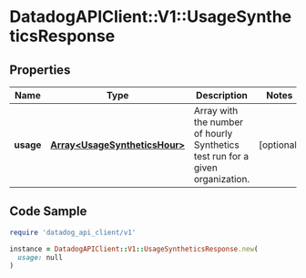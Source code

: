 # DatadogAPIClient::V1::UsageSyntheticsResponse

## Properties

| Name | Type | Description | Notes |
| ---- | ---- | ----------- | ----- |
| **usage** | [**Array&lt;UsageSyntheticsHour&gt;**](UsageSyntheticsHour.md) | Array with the number of hourly Synthetics test run for a given organization. | [optional] |

## Code Sample

```ruby
require 'datadog_api_client/v1'

instance = DatadogAPIClient::V1::UsageSyntheticsResponse.new(
  usage: null
)
```

